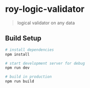 # roy-logic-validator

> logical validator on any data

## Build Setup

``` bash
# install dependencies
npm install

# start development server for debug
npm run dev

# build in production
npm run build
```
